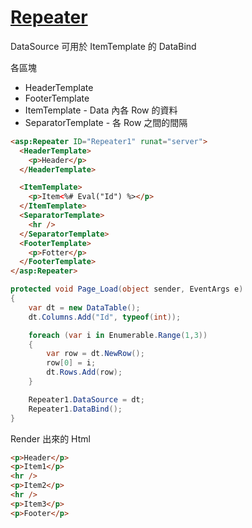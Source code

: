 # [Repeater](https://docs.microsoft.com/zh-tw/dotnet/api/system.web.ui.webcontrols.repeater)

DataSource 可用於 ItemTemplate 的 DataBind

各區塊

- HeaderTemplate
- FooterTemplate
- ItemTemplate - Data 內各 Row 的資料
- SeparatorTemplate - 各 Row 之間的間隔

```html
<asp:Repeater ID="Repeater1" runat="server">
  <HeaderTemplate>
    <p>Header</p>
  </HeaderTemplate>

  <ItemTemplate>
    <p>Item<%# Eval("Id") %></p>
  </ItemTemplate>
  <SeparatorTemplate>
    <hr />
  </SeparatorTemplate>
  <FooterTemplate>
    <p>Fotter</p>
  </FooterTemplate>
</asp:Repeater>
```

```csharp
protected void Page_Load(object sender, EventArgs e)
{
    var dt = new DataTable();
    dt.Columns.Add("Id", typeof(int));

    foreach (var i in Enumerable.Range(1,3))
    {
        var row = dt.NewRow();
        row[0] = i;
        dt.Rows.Add(row);
    }

    Repeater1.DataSource = dt;
    Repeater1.DataBind();
}
```

Render 出來的 Html

```html
<p>Header</p>
<p>Item1</p>
<hr />
<p>Item2</p>
<hr />
<p>Item3</p>
<p>Footer</p>
```
